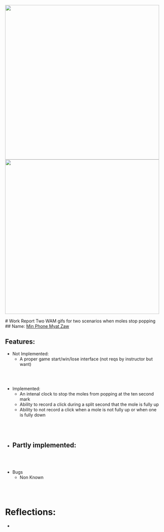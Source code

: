 <p float="left">
  <img src="/ezgif.com-video-to-gif-converter.gif" width="500" />
  <img src="/20240215185358-ezgif.com-video-to-gif-converter.gif" width="500" /> 
</p>
# Work Report
Two WAM gifs for two scenarios when moles stop popping
## Name: <ins> Min Phone Myat Zaw </ins>

## Features:

- Not Implemented:
  - A proper game start/win/lose interface (not reqs by instructor but want)

<br><br>

- Implemented:
  - An intenal clock to stop the moles from popping at the ten second mark
  - Ability to record a click during a split second that the mole is fully up
  - Ability to not record a click when a mole is not fully up or when one is fully down

<br><br>

- Partly implemented:
  - 

<br><br>

- Bugs
  - Non Known 

<br><br>

# Reflections:

-

